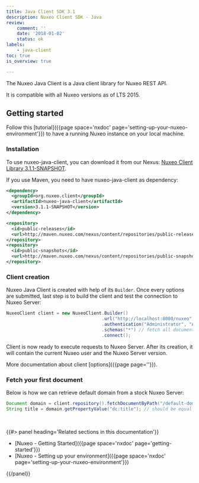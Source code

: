 ```yaml
---
title: Java Client SDK 3.1
description: Nuxeo Client SDK - Java
review:
    comment: ''
    date: '2018-01-02'
    status: ok
labels:
    - java-client
toc: true
is_overview: true

---
```


The Nuxeo Java Client is a  Java client library for Nuxeo REST API.

It is compatible with all Nuxeo versions as of LTS 2015.

## Getting started

Follow this [tutorial]({{page space='nxdoc' page='setting-up-your-nuxeo-environment'}}) to have a running Nuxeo instance on your local machine.

### Installation

To use nuxeo-java-client, you can download it from our Nexus: [Nuxeo Client Library 3.1.1-SNAPSHOT](https://maven.nuxeo.org/nexus/#nexus-search;gav%7Eorg.nuxeo.client%7Enuxeo-java-client%7E3.1.1-SNAPSHOT%7Ejar%7E).

If you use Maven, you need to have nuxeo-java-client as dependency:
```xml
<dependency>
  <groupId>org.nuxeo.client</groupId>
  <artifactId>nuxeo-java-client</artifactId>
  <version>3.1.1-SNAPSHOT</version>
</dependency>

<repository>
  <id>public-releases</id>
  <url>http://maven.nuxeo.com/nexus/content/repositories/public-releases/</url>
</repository>
<repository>
  <id>public-snapshots</id>
  <url>http://maven.nuxeo.com/nexus/content/repositories/public-snapshots/</url>
</repository>
```

### Client creation

Nuxeo Java Client is created with help of its `Builder`. Once every options are submitted, last step is to build the client and test the connection to Nuxeo Server:
```java
NuxeoClient client = new NuxeoClient.Builder()
                                    .url("http://localhost:8080/nuxeo")
                                    .authentication("Administrator", "Administrator")
                                    .schemas("*") // fetch all document schemas
                                    .connect();
```

Client is now ready to execute requests to Nuxeo Server. After its creation, it will contain the current Nuxeo user and the Nuxeo Server version.

More documentation about client [options]({{page page=''}}).

### Fetch your first document

Below is how we can retrieve default domain from a stock Nuxeo Server:
```java
Document domain = client.repository().fetchDocumentByPath("/default-domain");
String title = domain.getPropertyValue("dc:title"); // should be equal to "Domain"
```

&nbsp;

<div class="row" data-equalizer data-equalize-on="medium"><div class="column medium-6">{{#> panel heading='Related sections in this documentation'}}

- [Nuxeo - Getting Started]({{page space='nxdoc' page='getting-started'}})
- [Nuxeo - Setting up your environment]({{page space='nxdoc' page='setting-up-your-nuxeo-environment'}})

{{/panel}}</div></div>

&nbsp;
